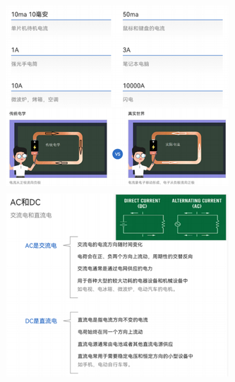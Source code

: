 ![](../photo/Pasted%20image%2020231004113239.png)
![](../photo/Pasted%20image%2020231004113405.png)

![](../photo/Pasted%20image%2020231004113611.png)

